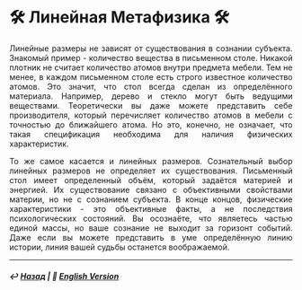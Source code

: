 # 🛠️ Линейная Метафизика 🛠️

<p align="justify">Линейные размеры не зависят от существования в сознании субъекта. Знакомый пример - количество вещества в письменном столе. Никакой плотник не считает количество атомов внутри предмета мебели. Тем не менее, в каждом письменном столе есть строго известное количество атомов. Это значит, что стол всегда сделан из определённого материала. Например, дерево и стекло могут быть ведущими веществами. Теоретически вы даже можете представить себе производителя, который перечисляет количество атомов в мебели с точностью до ближайшего атома. Но это, конечно, не означает, что такая спецификация необходима для наличия физических характеристик.</p>

<p align="justify">То же самое касается и линейных размеров. Сознательный выбор линейных размеров не определяет их существования. Письменный стол имеет определенный объём, который задаётся материей и энергией. Их существование связано с объективными свойствами материи, но не с сознанием субъекта. В конце концов, физические характеристики - это объективные факты, а не последствия психологических состояний. Вы осознаёте, что являетесь частью единой массы, но ваше сознание не выходит за горизонт событий. Даже если вы можете представить в уме определённую линию истории, линия вашей судьбы останется воображаемой.</p>

***

##### ↩️ [Назад](index-2.md) | 🗽 [English Version](linearity.md) 

